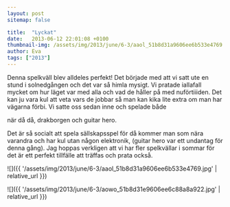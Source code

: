 ```yaml
---
layout: post
sitemap: false

title:  "Lyckat"
date:   2013-06-12 22:01:08 +0100
thumbnail-img: /assets/img/2013/june/6-3/aaol_51b8d31a9606ee6b533e4769.jpg
author: Eva
tags: ["2013"]
---
```


Denna spelkväll blev alldeles perfekt! Det började med att vi satt ute en stund i solnedgången och det var så himla mysigt. Vi pratade iallafall mycket om hur läget var med alla och vad de håller på med nuförtiiiden. Det kan ju vara kul att veta vars de jobbar så man kan kika lite extra om man har vägarna förbi. Vi satte oss sedan inne och spelade både 

när då då, drakborgen och guitar hero. 

Det är så socialt att spela sällskapsspel för då kommer man som nära varandra och har kul utan någon elektronik, (guitar hero var ett undantag för denna gång). Jag hoppas verkligen att vi har fler spelkvällar i sommar för det är ett perfekt tillfälle att träffas och prata också.

![]({{ '/assets/img/2013/june/6-3/aaol_51b8d31a9606ee6b533e4769.jpg'  | relative_url }})

![]({{ '/assets/img/2013/june/6-3/aowo_51b8d31e9606ee6c88a8a922.jpg'  | relative_url }})

